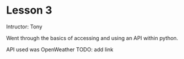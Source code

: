 # Lesson 3
Intructor: Tony

Went through the basics of accessing and using an API within python.

API used was OpenWeather TODO: add link
